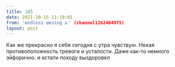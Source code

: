 ```yaml
---
title: 105
date: 2021-10-15 11:19:01
from: 'endless шизing ⍼' (channel1162404975)
layout: post
---
```


Как же прекрасно я себя сегодня с утра чувствую. Некая противоположность тревоги и усталости. Даже как-то немного эйфорично.
и кстати походу выздоровел

